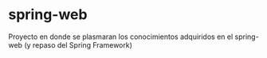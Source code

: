 # spring-web
Proyecto en donde se plasmaran los conocimientos adquiridos en el spring-web
(y repaso del Spring Framework)
